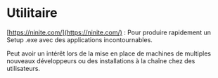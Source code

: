 # Utilitaire

[https://ninite.com/](https://ninite.com/) : Pour produire rapidement un Setup .exe avec des applications incontournables.

Peut avoir un intérêt lors de la mise en place de machines de multiples nouveaux développeurs ou des installations à la chaîne chez des utilisateurs.

